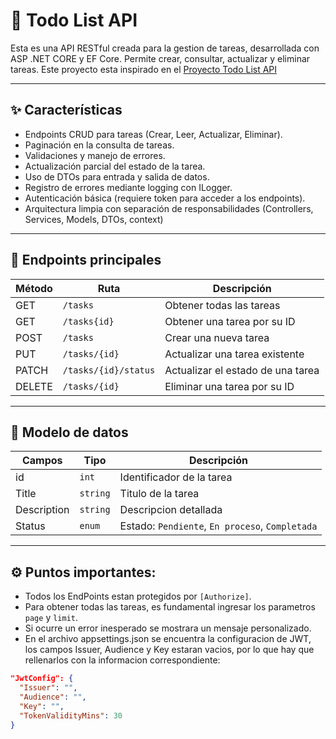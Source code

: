 # 📝 Todo List API

Esta es una API RESTful creada para la gestion de tareas, desarrollada con ASP .NET CORE y EF Core. Permite crear, consultar, actualizar y eliminar tareas. Este proyecto esta inspirado en el [Proyecto Todo List API](https://roadmap.sh/projects/todo-list-api)

---

## ✨ Características

- Endpoints CRUD para tareas (Crear, Leer, Actualizar, Eliminar).
- Paginación en la consulta de tareas.
- Validaciones y manejo de errores.
- Actualización parcial del estado de la tarea.
- Uso de DTOs para entrada y salida de datos.
- Registro de errores mediante logging con ILogger.
- Autenticación básica (requiere token para acceder a los endpoints).
- Arquitectura limpia con separación de responsabilidades (Controllers, Services, Models, DTOs, context)

---

## 🚀 Endpoints principales

| Método | Ruta                     | Descripción                                |
|--------|--------------------------|--------------------------------------------|
| GET    | `/tasks`                 | Obtener todas las tareas                   |
| GET    | `/tasks{id}`             | Obtener una tarea por su ID                |
| POST   | `/tasks`                 | Crear una nueva tarea                      |
| PUT    | `/tasks/{id}`            | Actualizar una tarea existente             |
| PATCH  | `/tasks/{id}/status`     | Actualizar el estado de una tarea          |
| DELETE | `/tasks/{id}`            | Eliminar una tarea  por su ID              |

---

##  🧱  Modelo de datos

| Campos    | Tipo                | Descripción                                
|-------------|---------------------|--------------------------------------------------|
| id          | `int`               | Identificador de la tarea                        |
| Title       | `string`            | Titulo de la tarea                               |
| Description | `string`            | Descripcion detallada                            |
| Status      | `enum`              | Estado: `Pendiente`, `En proceso`, `Completada`  |

---

## ⚙️ Puntos importantes:
- Todos los EndPoints estan protegidos por `[Authorize]`.
- Para obtener todas las tareas, es fundamental ingresar los parametros `page` y `limit`.
- Si ocurre un error inesperado se mostrara un mensaje personalizado.
- En el archivo appsettings.json se encuentra la configuracion de JWT, los campos Issuer, Audience y Key estaran vacios, por lo que hay que rellenarlos con la informacion correspondiente:

```json
"JwtConfig": {
  "Issuer": "",
  "Audience": "",
  "Key": "",
  "TokenValidityMins": 30
}
```
